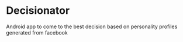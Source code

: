 # Decisionator
Android app to come to the best decision based on personality profiles generated from facebook
